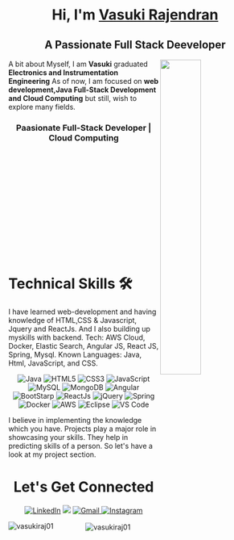 
<!--
**vasukiraj01/vasukiraj01** is a ✨ _special_ ✨ repository because its `README.md` (this file) appears on your GitHub profile.

Here are some ideas to get you started:

- 🔭 I’m currently working on ...
- 🌱 I’m currently learning ...
- 👯 I’m looking to collaborate on ...
- 🤔 I’m looking for help with ...
- 💬 Ask me about ...
- 📫 How to reach me: ...
- 😄 Pronouns: ...
- ⚡ Fun fact: ...
-->

<h1 align="center" >Hi, I'm <a href="https://www.linkedin.com/in/vasuki-rajendran-b64b6616b/" target="_blank"> Vasuki Rajendran</a></h1>
<h2 align="center">A Passionate Full Stack Deeveloper</h2>
<img width=40% align="right" src="https://miro.medium.com/max/1400/0*yBvA5CnEX3Sd4aod.gif"/>

<p>A bit about Myself, I am <b>Vasuki</b> graduated <b>Electronics and Instrumentation Engineering</b> As of now, I am focused on <b>web development,Java Full-Stack Development and Cloud Computing</b> but still, wish to explore many fields.</p>

<h3 align="center"> Paasionate Full-Stack Developer | Cloud Computing </h3>
<br><br><br><br><br><br><br><br><br><br><br><br>
<h1>Technical Skills 🛠</h1>
   
I have learned web-development and having knowledge of HTML,CSS & Javascript, Jquery and ReactJs. And I also building up myskills with backend.
Tech: AWS Cloud, Docker, Elastic Search, Angular JS, React JS, Spring, Mysql.
Known Languages: Java, Html, JavaScript, and CSS.

<p align="center"> 
 <img alt="Java" src="https://img.shields.io/badge/java-%23ED8B00.svg?&style=for-the-badge&logo=java&logoColor=white" />
 <img alt="HTML5" src="https://img.shields.io/badge/html5-%23E34F26.svg?&style=for-the-badge&logo=html5&logoColor=white" />
 <img alt="CSS3" src="https://img.shields.io/badge/css3-%231572B6.svg?&style=for-the-badge&logo=css3&logoColor=white" />
 <img alt="JavaScript" src="https://img.shields.io/badge/javascript-%23323330.svg?&style=for-the-badge&logo=javascript&logoColor=%23F7DF1E" />
 <img alt="MySQL" src="https://img.shields.io/badge/MySQL-00000F?style=for-the-badge&logo=mysql&logoColor=white" />
 <img alt="MongoDB" src="https://img.shields.io/badge/MongoDB-white?style=for-the-badge&logo=mongodb&logoColor=4EA94B" />
 <img alt="Angular" src="https://img.shields.io/badge/angular-%23DD0031.svg?style=for-the-badge&logo=angular&logoColor=white">
 <img alt="BootStarp" src="https://img.shields.io/badge/bootstrap-%23563D7C.svg?style=for-the-badge&logo=bootstrap&logoColor=white">
 <img alt="ReactJs" src="https://img.shields.io/badge/React-20232A?style=for-the-badge&logo=react&logoColor=61DAFB" />
 <img alt="jQuery" src="https://img.shields.io/badge/jQuery-0769AD?style=for-the-badge&logo=jquery&logoColor=white" />
 <img alt="Spring" src="https://img.shields.io/badge/spring-%236DB33F.svg?style=for-the-badge&logo=spring&logoColor=white"/>
 <img alt="Docker" src="https://img.shields.io/badge/docker-%230db7ed.svg?style=for-the-badge&logo=docker&logoColor=white">
 <img alt="AWS" src="https://img.shields.io/badge/AWS-%23FF9900.svg?style=for-the-badge&logo=amazon-aws&logoColor=white">
 <img alt="Eclipse" src="https://img.shields.io/badge/Eclipse-FE7A16.svg?style=for-the-badge&logo=Eclipse&logoColor=white">
 <img alt="VS Code" src="https://img.shields.io/badge/Visual_Studio_Code-0078D4?style=for-the-badge&logo=visual%20studio%20code&logoColor=white"/>

</p>


I believe in implementing the knowledge which you have. Projects play a major role in showcasing your skills. They help in predicting skills of a person. So let's have a look at my project section.

<!-- <h1 align="center">Projects</h1>
| Project Name      | Description | 
| :---:        |    :----   |  
 -->

 <h1 align="center">Let's Get Connected</h1>

<div align="center">


<a  href="https://www.linkedin.com/in/vasuki-rajendran-b64b6616b/" target="_blank"><img alt="LinkedIn" src="https://img.shields.io/badge/linkedin%20-%230077B5.svg?&style=for-the-badge&logo=linkedin&logoColor=white" /></a>
<a href="https://twitter.com/RajendranVasuki" target="_blank"><img src="https://img.shields.io/badge/twitter-%2300acee.svg?&style=for-the-badge&logo=twitter&logoColor=white&alt=twitter" /></a>
<a href="mailto:vasukiraj01@gmail.com"><img  alt="Gmail" src="https://img.shields.io/badge/Gmail-D14836?style=for-the-badge&logo=gmail&logoColor=white" />
<a  href="https://www.instagram.com/__.artistiq/"><img alt="Instagram" src="https://img.shields.io/badge/Instagram-E4405F?style=for-the-badge&logo=instagram&logoColor=white">
   </a>
<p><img align="left" src="https://github-readme-stats.vercel.app/api/top-langs?username=vasukiraj01&show_icons=true&locale=en&layout=compact" alt="vasukiraj01" /></p>

<p>&nbsp;<img align="center" src="https://github-readme-stats.vercel.app/api?username=vasukiraj01&show_icons=true&locale=en" alt="vasukiraj01" /></p>


